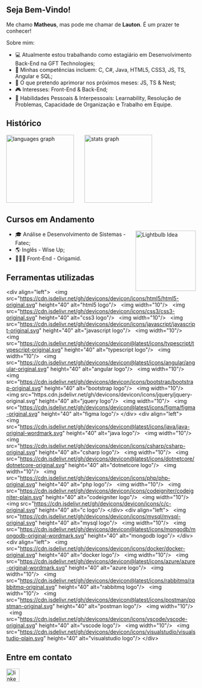 ## Seja Bem-Vindo!
<p>Me chamo <b>Matheus</b>, mas pode me chamar de <b>Lauton</b>. É um prazer te conhecer!</p>
<p>Sobre mim:</p>
<ul>
  <li>💻 Atualmente estou trabalhando como estagiário em Desenvolvimento Back-End na GFT Technologies;</li> 
  <li>🧠 Minhas competências incluem: C, C#, Java, HTML5, CSS3, JS, TS, Angular e SQL;</li>
  <li>🌱 O que pretendo aprimorar nos próximos meses: JS, TS & Nest;</li>
  <li>🎮 Interesses: Front-End & Back-End;</li>
  <li>💬 Habilidades Pessoais & Interpessoais: Learnability, Resolução de Problemas, Capacidade de Organização e Trabalho em Equipe.</li>
</ul>

## Histórico
<div align="left">
  <img src="https://github-readme-stats.vercel.app/api/top-langs?username=lautones&locale=en&hide_title=false&layout=compact&card_width=320&langs_count=10&theme=tokyonight&hide_border=true&custom_title=Principais%20Linguagens%20Utilizadas" height="180" alt="languages graph"/>
  <img width="20"/>
  <img src="https://github-readme-stats.vercel.app/api?username=lautones&hide_title=false&hide_rank=true&show_icons=true&include_all_commits=true&count_private=true&disable_animations=false&theme=tokyonight&locale=en&hide_border=true&custom_title=Estat%C3%ADsticas" height="180" alt="stats graph"/>
</div>

## Cursos em Andamento
<div align="left">
  <img src="https://media.tenor.com/6bnek3U6Kc8AAAAi/idea-lightbulb.gif" height="160" alt="Lightbulb Idea" align="right"/>
  <ul>
    <li>🎓 Análise e Desenvolvimento de Sistemas - Fatec;</li>
    <li>🌎 Inglês - Wise Up;</li>
    <li>👨🏻‍💻 Front-End - Origamid.</li>
  </ul>
</div>

## Ferramentas utilizadas
<div align="left">

  
  
  &lt;div align="left">
  &lt;img src="https://cdn.jsdelivr.net/gh/devicons/devicon/icons/html5/html5-original.svg" height="40" alt="html5 logo"/>
  &lt;img width="10"/>
  &lt;img src="https://cdn.jsdelivr.net/gh/devicons/devicon/icons/css3/css3-original.svg" height="40" alt="css3 logo"/>
  &lt;img width="10"/>
  &lt;img src="https://cdn.jsdelivr.net/gh/devicons/devicon/icons/javascript/javascript-original.svg" height="40" alt="javascript logo"/>
  &lt;img width="10"/>
  &lt;img src="https://cdn.jsdelivr.net/gh/devicons/devicon@latest/icons/typescript/typescript-original.svg" height="40" alt="typescript logo"/>
  &lt;img width="10"/>
  &lt;img src="https://cdn.jsdelivr.net/gh/devicons/devicon@latest/icons/angular/angular-original.svg" height="40" alt="angular logo"/>
  &lt;img width="10"/>
  &lt;img src="https://cdn.jsdelivr.net/gh/devicons/devicon/icons/bootstrap/bootstrap-original.svg" height="40" alt="bootstrap logo"/>
  &lt;img width="10"/>
  &lt;img src="https.cdn.jsdelivr.net/gh/devicons/devicon/icons/jquery/jquery-original.svg" height="40" alt="jquery logo"/>
  &lt;img width="10"/>
  &lt;img src="https://cdn.jsdelivr.net/gh/devicons/devicon@latest/icons/figma/figma-original.svg" height="40" alt="figma logo"/>
&lt;/div>
&lt;div align="left">
  &lt;img src="https://cdn.jsdelivr.net/gh/devicons/devicon@latest/icons/java/java-original-wordmark.svg" height="40" alt="java logo"/>
  &lt;img width="10"/>
  &lt;img src="https://cdn.jsdelivr.net/gh/devicons/devicon/icons/csharp/csharp-original.svg" height="40" alt="csharp logo"/>
  &lt;img width="10"/>
  &lt;img src="https://cdn.jsdelivr.net/gh/devicons/devicon@latest/icons/dotnetcore/dotnetcore-original.svg" height="40" alt="dotnetcore logo"/>
  &lt;img width="10"/>
  &lt;img src="https://cdn.jsdelivr.net/gh/devicons/devicon/icons/php/php-original.svg" height="40" alt="php logo"/>
  &lt;img width="10"/>
  &lt;img src="https://cdn.jsdelivr.net/gh/devicons/devicon/icons/codeigniter/codeigniter-plain.svg" height="40" alt="codeigniter logo"/>
  &lt;img width="10"/>
  &lt;img src="https://cdn.jsdelivr.net/gh/devicons/devicon/icons/c/c-original.svg" height="40" alt="c logo"/>
&lt;/div>
&lt;div align="left">
  &lt;img src="https://cdn.jsdelivr.net/gh/devicons/devicon/icons/mysql/mysql-original.svg" height="40" alt="mysql logo"/>
  &lt;img width="10"/>
  &lt;img src="https://cdn.jsdelivr.net/gh/devicons/devicon@latest/icons/mongodb/mongodb-original-wordmark.svg" height="40" alt="mongodb logo"/>
&lt;/div>
&lt;div align="left">
  &lt;img src="https://cdn.jsdelivr.net/gh/devicons/devicon/icons/docker/docker-original.svg" height="40" alt="docker logo"/>
  &lt;img width="10"/>
  &lt;img src="https://cdn.jsdelivr.net/gh/devicons/devicon@latest/icons/azure/azure-original-wordmark.svg" height="40" alt="azure logo"/>
  &lt;img width="10"/>
  &lt;img src="https://cdn.jsdelivr.net/gh/devicons/devicon@latest/icons/rabbitmq/rabbitmq-original.svg" height="40" alt="rabbitmq logo"/>
  &lt;img width="10"/>
  &lt;img src="https://cdn.jsdelivr.net/gh/devicons/devicon@latest/icons/postman/postman-original.svg" height="40" alt="postman logo"/>
  &lt;img width="10"/>
  &lt;img src="https://cdn.jsdelivr.net/gh/devicons/devicon/icons/vscode/vscode-original.svg" height="40" alt="vscode logo"/>
  &lt;img width="10"/>
  &lt;img src="https://cdn.jsdelivr.net/gh/devicons/devicon/icons/visualstudio/visualstudio-plain.svg" height="40" alt="visualstudio logo"/>
&lt;/div>
</div>

## Entre em contato
<div align="left">
  <a href="https://www.linkedin.com/in/matheus-lauton/"><img src="https://img.shields.io/static/v1?message=LinkedIn&logo=linkedin&label=&color=0077B5&logoColor=white&labelColor=&style=for-the-badge" height="35" alt="linkedin logo"/></a>
</div>
